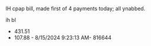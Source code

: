 IH cpap bill, made first of 4 payments today; all ynabbed.

ih bl
 - 431.51
 - 107.88 - 8/15/2024 9:23:13 AM- 816644

